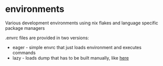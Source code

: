 # environments

Various development environments using nix flakes and
language specific package managers

.envrc files are provided in two versions:

- eager - simple envrc that just loads environment and
  executes commands
- lazy - loads dump that has to be built manually,
  like [here](https://dev.to/allenap/some-direnv-best-practices-actually-just-one-4864)
